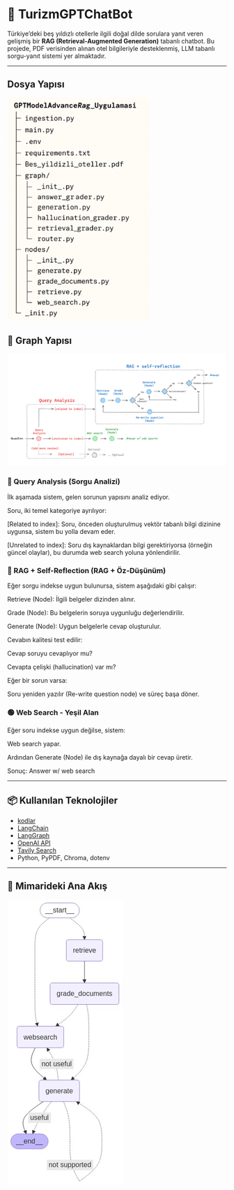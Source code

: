# 🏨 TurizmGPTChatBot

Türkiye’deki beş yıldızlı otellerle ilgili doğal dilde sorulara yanıt veren gelişmiş bir **RAG (Retrieval-Augmented Generation)** tabanlı chatbot. Bu projede, PDF verisinden alınan otel bilgileriyle desteklenmiş, LLM tabanlı sorgu-yanıt sistemi yer almaktadır.

---

## Dosya Yapısı
![Dosya](dosya_yapısı.png)



## 🚀 Graph Yapısı
![Sema](AdaptiveRag.png)

### 🔴 Query Analysis (Sorgu Analizi) 

İlk aşamada sistem, gelen sorunun yapısını analiz ediyor.

Soru, iki temel kategoriye ayrılıyor:

[Related to index]: Soru, önceden oluşturulmuş vektör tabanlı bilgi dizinine uygunsa, sistem bu yolla devam eder.

[Unrelated to index]: Soru dış kaynaklardan bilgi gerektiriyorsa (örneğin güncel olaylar), bu durumda web search yoluna yönlendirilir.


### 🔵 RAG + Self-Reflection (RAG + Öz-Düşünüm) 

Eğer sorgu indekse uygun bulunursa, sistem aşağıdaki gibi çalışır:

Retrieve (Node): İlgili belgeler dizinden alınır.

Grade (Node): Bu belgelerin soruya uygunluğu değerlendirilir.

Generate (Node): Uygun belgelerle cevap oluşturulur.

Cevabın kalitesi test edilir:

Cevap soruyu cevaplıyor mu?

Cevapta çelişki (hallucination) var mı?

Eğer bir sorun varsa:

Soru yeniden yazılır (Re-write question node) ve süreç başa döner.


### 🟢 Web Search - Yeşil Alan

Eğer soru indekse uygun değilse, sistem:

Web search yapar.

Ardından Generate (Node) ile dış kaynağa dayalı bir cevap üretir.

Sonuç: Answer w/ web search

---

## 📦 Kullanılan Teknolojiler

- [kodlar](https://github.com/langchain-ai/langgraph/blob/main/examples/rag/langgraph_adaptive_rag.ipynb)
- [LangChain](https://www.langchain.com/)
- [LangGraph](https://github.com/langchain-ai/langgraph)
- [OpenAI API](https://openai.com/)
- [Tavily Search](https://www.tavily.com/)
- Python, PyPDF, Chroma, dotenv

---

## 🧩 Mimarideki Ana Akış

![TurizmGPT Workflow](graph.png)

